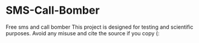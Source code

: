 # SMS-Call-Bomber
Free sms and call bomber
This project is designed for testing and scientific purposes.
Avoid any misuse and cite the source if you copy (:
